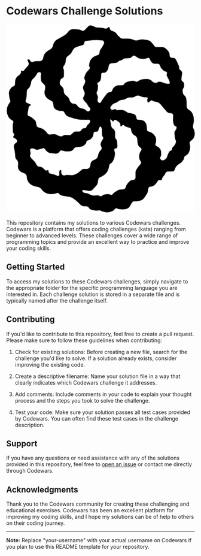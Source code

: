 # Codewars Challenge Solutions

<div align="center">
  <img src="imgs/codewars-logo-icon.png" alt="Codewars Logo" />
</div>

This repository contains my solutions to various Codewars challenges. Codewars is a platform that offers coding challenges (kata) ranging from beginner to advanced levels. These challenges cover a wide range of programming topics and provide an excellent way to practice and improve your coding skills.

## Getting Started

To access my solutions to these Codewars challenges, simply navigate to the appropriate folder for the specific programming language you are interested in. Each challenge solution is stored in a separate file and is typically named after the challenge itself.

## Contributing

If you'd like to contribute to this repository, feel free to create a pull request. Please make sure to follow these guidelines when contributing:

1. Check for existing solutions: Before creating a new file, search for the challenge you'd like to solve. If a solution already exists, consider improving the existing code.

2. Create a descriptive filename: Name your solution file in a way that clearly indicates which Codewars challenge it addresses.

3. Add comments: Include comments in your code to explain your thought process and the steps you took to solve the challenge.

4. Test your code: Make sure your solution passes all test cases provided by Codewars. You can often find these test cases in the challenge description.

## Support

If you have any questions or need assistance with any of the solutions provided in this repository, feel free to [open an issue](https://github.com/your-username/codewars/issues) or contact me directly through Codewars.

## Acknowledgments

Thank you to the Codewars community for creating these challenging and educational exercises. Codewars has been an excellent platform for improving my coding skills, and I hope my solutions can be of help to others on their coding journey.

---

**Note:** Replace "your-username" with your actual username on Codewars if you plan to use this README template for your repository.
